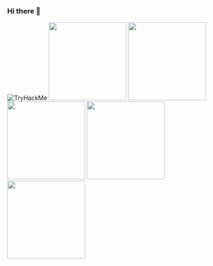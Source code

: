 ### Hi there 👋

<!--
**Cyberdoardu/Cyberdoardu** is a ✨ _special_ ✨ repository because its `README.md` (this file) appears on your GitHub profile.

Here are some ideas to get you started:

- 🔭 I’m currently working on ...
- 🌱 I’m currently learning ...
- 👯 I’m looking to collaborate on ...
- 🤔 I’m looking for help with ...
- 💬 Ask me about ...
- 📫 How to reach me: ...
- 😄 Pronouns: ...
- ⚡ Fun fact: ...
-->

<img src="https://tryhackme-badges.s3.amazonaws.com/edum.png" alt="TryHackMe">


<img height="180em" src="https://github-readme-stats.vercel.app/api?username=Cyberdoardu&theme=react&show_icons=true&hide_border=true&count_private=true" />

<img height="180em" src="https://github-readme-streak-stats.herokuapp.com/?user=Cyberdoardu&theme=react&hide_border=true" />

<img height="180em" src="https://github-readme-stats.vercel.app/api/top-langs/?username=Cyberdoardu&theme=react&show_icons=true&hide_border=true&layout=compact" />


<img href="https://t.me/idude5" height="180em" src="https://img.shields.io/badge/Telegram-2CA5E0?style=for-the-badge&logo=telegram&logoColor=white" />

<img height="180em" src="https://img.shields.io/badge/ProtonMail-8B89CC?style=for-the-badge&logo=protonmail&logoColor=white" />

